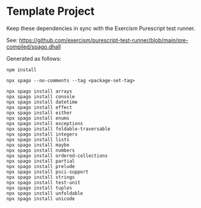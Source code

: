 # Template Project

Keep these dependencies in sync with the Exercism Purescript test runner.

See: https://github.com/exercism/purescript-test-runner/blob/main/pre-compiled/spago.dhall

Generated as follows:

```
npm install

npx spago --no-comments --tag <package-set-tag>

npx spago install arrays
npx spago install console
npx spago install datetime
npx spago install effect
npx spago install either
npx spago install enums
npx spago install exceptions
npx spago install foldable-traversable
npx spago install integers
npx spago install lists
npx spago install maybe
npx spago install numbers
npx spago install ordered-collections
npx spago install partial
npx spago install prelude
npx spago install psci-support
npx spago install strings
npx spago install test-unit
npx spago install tuples
npx spago install unfoldable
npx spago install unicode
```
